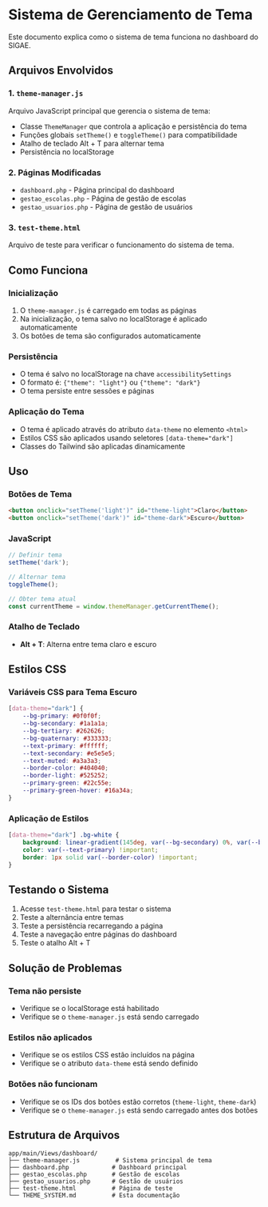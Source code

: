 # Sistema de Gerenciamento de Tema

Este documento explica como o sistema de tema funciona no dashboard do SIGAE.

## Arquivos Envolvidos

### 1. `theme-manager.js`
Arquivo JavaScript principal que gerencia o sistema de tema:
- Classe `ThemeManager` que controla a aplicação e persistência do tema
- Funções globais `setTheme()` e `toggleTheme()` para compatibilidade
- Atalho de teclado Alt + T para alternar tema
- Persistência no localStorage

### 2. Páginas Modificadas
- `dashboard.php` - Página principal do dashboard
- `gestao_escolas.php` - Página de gestão de escolas
- `gestao_usuarios.php` - Página de gestão de usuários

### 3. `test-theme.html`
Arquivo de teste para verificar o funcionamento do sistema de tema.

## Como Funciona

### Inicialização
1. O `theme-manager.js` é carregado em todas as páginas
2. Na inicialização, o tema salvo no localStorage é aplicado automaticamente
3. Os botões de tema são configurados automaticamente

### Persistência
- O tema é salvo no localStorage na chave `accessibilitySettings`
- O formato é: `{"theme": "light"}` ou `{"theme": "dark"}`
- O tema persiste entre sessões e páginas

### Aplicação do Tema
- O tema é aplicado através do atributo `data-theme` no elemento `<html>`
- Estilos CSS são aplicados usando seletores `[data-theme="dark"]`
- Classes do Tailwind são aplicadas dinamicamente

## Uso

### Botões de Tema
```html
<button onclick="setTheme('light')" id="theme-light">Claro</button>
<button onclick="setTheme('dark')" id="theme-dark">Escuro</button>
```

### JavaScript
```javascript
// Definir tema
setTheme('dark');

// Alternar tema
toggleTheme();

// Obter tema atual
const currentTheme = window.themeManager.getCurrentTheme();
```

### Atalho de Teclado
- **Alt + T**: Alterna entre tema claro e escuro

## Estilos CSS

### Variáveis CSS para Tema Escuro
```css
[data-theme="dark"] {
    --bg-primary: #0f0f0f;
    --bg-secondary: #1a1a1a;
    --bg-tertiary: #262626;
    --bg-quaternary: #333333;
    --text-primary: #ffffff;
    --text-secondary: #e5e5e5;
    --text-muted: #a3a3a3;
    --border-color: #404040;
    --border-light: #525252;
    --primary-green: #22c55e;
    --primary-green-hover: #16a34a;
}
```

### Aplicação de Estilos
```css
[data-theme="dark"] .bg-white {
    background: linear-gradient(145deg, var(--bg-secondary) 0%, var(--bg-tertiary) 100%) !important;
    color: var(--text-primary) !important;
    border: 1px solid var(--border-color) !important;
}
```

## Testando o Sistema

1. Acesse `test-theme.html` para testar o sistema
2. Teste a alternância entre temas
3. Teste a persistência recarregando a página
4. Teste a navegação entre páginas do dashboard
5. Teste o atalho Alt + T

## Solução de Problemas

### Tema não persiste
- Verifique se o localStorage está habilitado
- Verifique se o `theme-manager.js` está sendo carregado

### Estilos não aplicados
- Verifique se os estilos CSS estão incluídos na página
- Verifique se o atributo `data-theme` está sendo definido

### Botões não funcionam
- Verifique se os IDs dos botões estão corretos (`theme-light`, `theme-dark`)
- Verifique se o `theme-manager.js` está sendo carregado antes dos botões

## Estrutura de Arquivos

```
app/main/Views/dashboard/
├── theme-manager.js          # Sistema principal de tema
├── dashboard.php            # Dashboard principal
├── gestao_escolas.php       # Gestão de escolas
├── gestao_usuarios.php      # Gestão de usuários
├── test-theme.html          # Página de teste
└── THEME_SYSTEM.md          # Esta documentação
```
